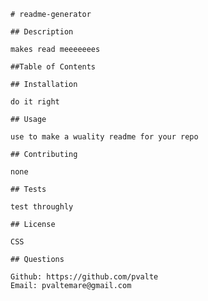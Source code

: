 
    # readme-generator

    ## Description

    makes read meeeeeees

    ##Table of Contents

    ## Installation

    do it right
    
    ## Usage

    use to make a wuality readme for your repo
    
    ## Contributing

    none
    
    ## Tests

    test throughly
    
    ## License

    CSS
        
    ## Questions

    Github: https://github.com/pvalte
    Email: pvaltemare@gmail.com
    